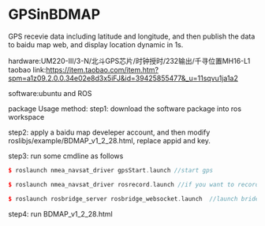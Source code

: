 # GPSinBDMAP
GPS recevie data including latitude and longitude, and then publish the data to baidu map web, and display location dynamic in 1s.

hardware:UM220-III/3-N/北斗GPS芯片/时钟授时/232输出/千寻位置MH16-L1 
taobao link:https://item.taobao.com/item.htm?spm=a1z09.2.0.0.34e02e8d3x5iFJ&id=39425855477&_u=11sqvu1ja1a2  

software:ubuntu and ROS

package Usage method:
step1: download the software package into ros workspace

step2: apply a baidu map develeper account, and then modify roslibjs/example/BDMAP_v1_2_28.html, replace appid and key.

step3: run some cmdline as follows
```cpp
$ roslaunch nmea_navsat_driver gpsStart.launch //start gps
```
```cpp
$ roslaunch nmea_navsat_driver rosrecord.launch //if you want to record gps data, then start the nodes
```
```cpp
$ roslaunch rosbridge_server rosbridge_websocket.launch  //launch brideg between ros and web
```
step4: run BDMAP_v1_2_28.html
